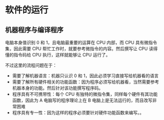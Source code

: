 # 软件的运行

## 机器程序与编译程序

电脑本身值识别 0 和 1，且电脑最重要的运算在 CPU 内部，而 CPU 具有微指令集，因此需要 CPU 帮忙工作时，就要参考微指令的内容。然后撰写让 CPU 读得懂的指令码给 CPU 执行，这样就能够让 CPU 运行了。

不过这里的流程问题在于：
- 需要了解机器语言：机器只认识 0 和 1，因此必须学习直接写给机器看的语言
- 需要了解所有硬件相关的功能函数：因为程序必须写给机器看，当然需要参考机器本身的功能。然后针对该功能撰写程序码。
- 程序具有不可携带性：每个 CPU 有独特的微指令集，同样每个硬件有其功能函数，因此为 A 电脑写的程序理论上在 B 电脑上是无法运行的，而且改写非常困难
- 程序具有专一性：因为这样的程序必须要针对硬件功能函数来编写。。

